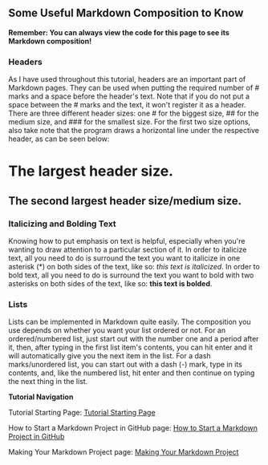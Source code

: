 ## Some Useful Markdown Composition to Know

**Remember: You can always view the code for this page to see its Markdown composition!**

### Headers
As I have used throughout this tutorial, headers are an important part of Markdown pages. They can be used when putting the
required number of # marks and a space before the header's text. Note that if you do not put a space between the # marks and
the text, it won't register it as a header. There are three different header sizes: one # for the biggest size, ## for the medium size, and ### for the smallest size. For the first two size options, also take note that the program draws a
horizontal line under the respective header, as can be seen below:
# The largest header size.
## The second largest header size/medium size.

### Italicizing and Bolding Text
Knowing how to put emphasis on text is helpful, especially when you're wanting to draw attention to a particular section of it. In order to italicize text, all you need to do is surround the text you want to italicize in one asterisk (*) on both sides of the text, like so: *this text is italicized*. In order to bold text, all you need to do is surround the text you
want to bold with two asterisks on both sides of the text, like so: **this text is bolded**.

### Lists
Lists can be implemented in Markdown quite easily. The composition you use depends on whether you want your list ordered or not. For an ordered/numbered list, just start out with the number one and a period after it, then, after typing in the first list item's contents, you can hit enter and it will automatically give you the next item in the list. For a dash marks/unordered list, you can start out with a dash (-) mark, type in its contents, and, like the numbered list, hit enter and then continue on typing the next thing in the list.

**Tutorial Navigation**
   
Tutorial Starting Page: [Tutorial Starting Page](https://github.com/rlwx3k/Digital-Concept-Tutorial/tree/main)

How to Start a Markdown Project in GitHub page: [How to Start a Markdown Project in GitHub](https://github.com/rlwx3k/Digital-Concept-Tutorial/blob/main/howtostartamarkdownproject.md)

Making Your Markdown Project page: [Making Your Markdown Project](https://github.com/rlwx3k/Digital-Concept-Tutorial/blob/main/makingyourmarkdownproject.md)
